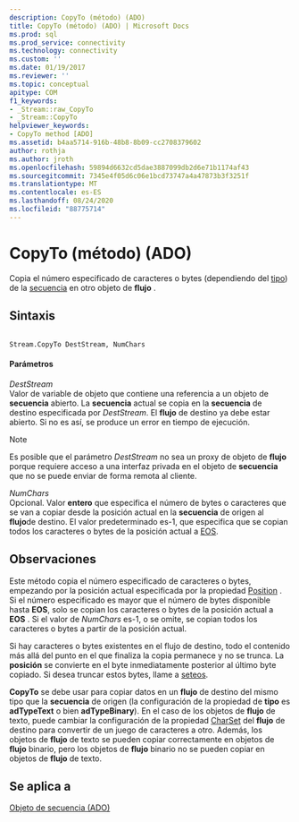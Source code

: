 ```yaml
---
description: CopyTo (método) (ADO)
title: CopyTo (método) (ADO) | Microsoft Docs
ms.prod: sql
ms.prod_service: connectivity
ms.technology: connectivity
ms.custom: ''
ms.date: 01/19/2017
ms.reviewer: ''
ms.topic: conceptual
apitype: COM
f1_keywords:
- _Stream::raw_CopyTo
- _Stream::CopyTo
helpviewer_keywords:
- CopyTo method [ADO]
ms.assetid: b4aa5714-916b-48b8-8b09-cc2708379602
author: rothja
ms.author: jroth
ms.openlocfilehash: 59894d6632cd5dae3887099db2d6e71b1174af43
ms.sourcegitcommit: 7345e4f05d6c06e1bcd73747a4a47873b3f3251f
ms.translationtype: MT
ms.contentlocale: es-ES
ms.lasthandoff: 08/24/2020
ms.locfileid: "88775714"
---
```

# <a name="copyto-method-ado"></a>CopyTo (método) (ADO)
Copia el número especificado de caracteres o bytes (dependiendo del [tipo](./type-property-ado-stream.md)) de la [secuencia](./stream-object-ado.md) en otro objeto de **flujo** .  
  
## <a name="syntax"></a>Sintaxis  
  
```  
  
Stream.CopyTo DestStream, NumChars  
```  
  
#### <a name="parameters"></a>Parámetros  
 *DestStream*  
 Valor de variable de objeto que contiene una referencia a un objeto de **secuencia** abierto. La **secuencia** actual se copia en la **secuencia** de destino especificada por *DestStream*. El **flujo** de destino ya debe estar abierto. Si no es así, se produce un error en tiempo de ejecución.  
  
> [!NOTE]
>  Es posible que el parámetro *DestStream* no sea un proxy de objeto de **flujo** porque requiere acceso a una interfaz privada en el objeto de **secuencia** que no se puede enviar de forma remota al cliente.  
  
 *NumChars*  
 Opcional. Valor **entero** que especifica el número de bytes o caracteres que se van a copiar desde la posición actual en la **secuencia** de origen al **flujo**de destino. El valor predeterminado es-1, que especifica que se copian todos los caracteres o bytes de la posición actual a [EOS](./eos-property.md).  
  
## <a name="remarks"></a>Observaciones  
 Este método copia el número especificado de caracteres o bytes, empezando por la posición actual especificada por la propiedad [Position](./position-property-ado.md) . Si el número especificado es mayor que el número de bytes disponible hasta **EOS**, solo se copian los caracteres o bytes de la posición actual a **EOS** . Si el valor de *NumChars* es-1, o se omite, se copian todos los caracteres o bytes a partir de la posición actual.  
  
 Si hay caracteres o bytes existentes en el flujo de destino, todo el contenido más allá del punto en el que finaliza la copia permanece y no se trunca. La **posición** se convierte en el byte inmediatamente posterior al último byte copiado. Si desea truncar estos bytes, llame a [seteos](./seteos-method.md).  
  
 **CopyTo** se debe usar para copiar datos en un **flujo** de destino del mismo tipo que la **secuencia** de origen (la configuración de la propiedad de **tipo** es **adTypeText** o bien **adTypeBinary**). En el caso de los objetos de **flujo** de texto, puede cambiar la configuración de la propiedad [CharSet](./charset-property-ado.md) del **flujo** de destino para convertir de un juego de caracteres a otro. Además, los objetos de **flujo** de texto se pueden copiar correctamente en objetos de **flujo** binario, pero los objetos de **flujo** binario no se pueden copiar en objetos de **flujo** de texto.  
  
## <a name="applies-to"></a>Se aplica a  
 [Objeto de secuencia (ADO)](./stream-object-ado.md)